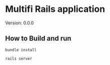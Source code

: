 # Multifi Rails application


Version: 0.0.0


## How to Build and run

```
bundle install
```

```
rails server
```

